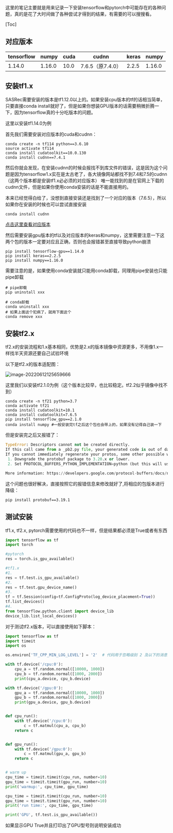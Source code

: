 这里的笔记主要就是用来记录一下安装tensorflow和pytorch中可能存在的各种问题，真的是花了大时间做了各种尝试才得到的结果，有需要的可以搜搜看。

[Toc]

## 对应版本

| tensorflow | numpy  | cuda | cudnn            | keras | numpy  |
| ---------- | ------ | ---- | ---------------- | ----- | ------ |
| 1.14.0     | 1.16.0 | 10.0 | 7.6.5（原7.4.0） | 2.2.5 | 1.16.0 |



## 安装tf1.x

SASRec需要安装的版本是tf1.12.0以上的。如果安装cpu版本的tf的话相当简单，只要直接conda install就好了，但是如果你想装GPU版本的话需要稍微折腾一下，因为tensorflow真的十分吃版本的问题。

这里以安装tf1.14.0为例

首先我们需要安装对应版本的cuda和cudnn：

```shell
conda create -n tf114 python==3.6.10
source activate tf114
conda install cudatoolkit==10.0.130
conda install cudnn==7.4.1
```

然后你就会发现，在安装cudnn的时候会报找不到库文件的错误，这是因为这个问题是因为tensorflow1.x实在是太古老了，各大镜像网站都找不到7.4和7.5的cudnn（这两个版本都是安装tf1.x必必须的对应版本） 唯一能找到的是在官网上下载的cudnn文件，但是如果你使用conda安装的话是不能直接用的。

本来已经觉得白给了，没想到直接安装还是找到了一个对应的版本（7.6.5），所以如果你在安装的时候也可以尝试直接安装

```shell
conda install cudnn
```

[点击这里查看对应版本](https://blog.csdn.net/xinjieyuan/article/details/103738396)

然后需要安装gpu版本的tf以及对应版本的keras和numpy，这里需要注意一下这两个包的版本一定要对应且正确，否则也会报错甚至直接导致python崩溃

```shell
pip install tensorflow-gpu==1.14.0
pip install keras==2.2.5
pip install numpy==1.16.0
```

需要注意的是，如果使用conda安装就只能用conda卸载，同理用pipe安装也只能pipe卸载

```shell
# pipe卸载
pip uninstall xxx

# conda卸载
conda uninstall xxx
# 如果上面这个犯病了，就用下面这个
conda remove xxx
```



## 安装tf2.x

tf2.x的安装流程和1.x基本相同，优势是2.x的版本镜像中资源更多，不用像1.x一样找半天资源还要自己试验环境

以下是tf2.x的版本适配图：

![image-20220612125659666](D:\OneDrive\PAT_ACM\笔记区\机器学习\推荐系统\机器学习环境配置.assets\image-20220612125659666.png)

这里我们以安装tf2.1.0为例（这个版本比较早，也比较稳定。tf2.2似乎镜像中找不到）

```shell
conda create -n tf21 python=3.7
conda activate tf21
conda install cudatoolkit=10.1
conda install cudatoolkit=7.6.5
pip install tensorflow_gpu==2.1.0
conda install numpy #一般安装完tf之后这个包也会带上的，如果没有记得自己装一下
```

但是安装完之后又报错了：

```python
TypeError: Descriptors cannot not be created directly.
If this call came from a _pb2.py file, your generated code is out of date and must be regenerated with protoc >= 3.19.0.
If you cannot immediately regenerate your protos, some other possible workarounds are:
 1. Downgrade the protobuf package to 3.20.x or lower.
 2. Set PROTOCOL_BUFFERS_PYTHON_IMPLEMENTATION=python (but this will use pure-Python parsing and will be much slower).

More information: https://developers.google.com/protocol-buffers/docs/news/2022-05-06#python-updates
```

这个问题也很好解决，直接按照它的报错信息来修改就好了,将相应的包版本进行降级：

```shell
pip install protobuf==3.19.1
```





## 测试安装

tf1.x, tf2.x, pytorch需要使用的代码也不一样，但是结果都必须是True或者有东西

```python
import tensorflow as tf
import torch

#pytorch
res = torch.is_gpu_available()

#tf1.x
#1.
res = tf.test.is_gpu_available()
#2.
res = tf.test.gpu_device_name()
#3.
tf = tf.Session(config=tf.ConfigProto(log_device_placement=True))
tf.list_devices()
#4.
from tensorflow.python.client import device_lib 
device_lib.list_local_devices()

```



对于测试tf2.x版本，可以直接使用如下脚本：

```python
import tensorflow as tf
import timeit
import os

os.environ['TF_CPP_MIN_LOG_LEVEL'] = '2'  # 代码用于忽略级别 2 及以下的消息（级别 1 是提示，级别 2 是警告，级别 3 是错误）。

with tf.device('/cpu:0'):
    cpu_a = tf.random.normal([10000, 1000])
    cpu_b = tf.random.normal([1000, 2000])
    print(cpu_a.device, cpu_b.device)

with tf.device('/gpu:0'):
    gpu_a = tf.random.normal([10000, 1000])
    gpu_b = tf.random.normal([1000, 2000])
    print(gpu_a.device, gpu_b.device)


def cpu_run():
    with tf.device('/cpu:0'):
        c = tf.matmul(cpu_a, cpu_b)
    return c


def gpu_run():
    with tf.device('/gpu:0'):
        c = tf.matmul(gpu_a, gpu_b)
    return c


# warm up
cpu_time = timeit.timeit(cpu_run, number=10)
gpu_time = timeit.timeit(gpu_run, number=10)
print('warmup:', cpu_time, gpu_time)

cpu_time = timeit.timeit(cpu_run, number=10)
gpu_time = timeit.timeit(gpu_run, number=10)
print('run time:', cpu_time, gpu_time)

print('GPU', tf.test.is_gpu_available())
```

如果显示GPU True并且打印出了GPU型号则说明安装成功
